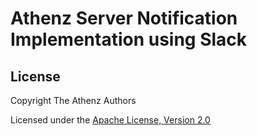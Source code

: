 Athenz Server Notification Implementation using Slack
=============================================================

## License

Copyright The Athenz Authors

Licensed under the [Apache License, Version 2.0](http://www.apache.org/licenses/LICENSE-2.0)
